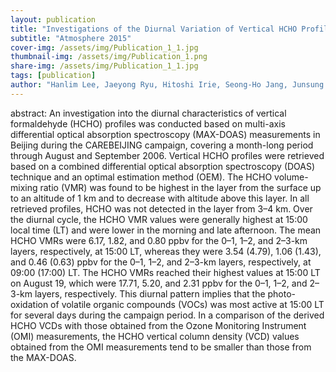 ```yaml
---
layout: publication
title: "Investigations of the Diurnal Variation of Vertical HCHO Profiles Based on MAX-DOAS Measurements in Beijing: Comparisons with OMI Vertical Column Data"
subtitle: "Atmosphere 2015"
cover-img: /assets/img/Publication_1_1.jpg
thumbnail-img: /assets/img/Publication_1.png
share-img: /assets/img/Publication_1_1.jpg
tags: [publication]
author: "Hanlim Lee, Jaeyong Ryu, Hitoshi Irie, Seong-Ho Jang, Junsung Park, Wonei Choi and Hyunkee Hong"
---
```


abstract: An investigation into the diurnal characteristics of vertical formaldehyde (HCHO) profiles was conducted based on multi-axis differential optical absorption spectroscopy (MAX-DOAS) measurements in Beijing during the CAREBEIJING campaign, covering a month-long period through August and September 2006. Vertical HCHO profiles were retrieved based on a combined differential optical absorption spectroscopy (DOAS) technique and an optimal estimation method (OEM). The HCHO volume-mixing ratio (VMR) was found to be highest in the layer from the surface up to an altitude of 1 km and to decrease with altitude above this layer. In all retrieved profiles, HCHO was not detected in the layer from 3–4 km. Over the diurnal cycle, the HCHO VMR values were generally highest at 15:00 local time (LT) and were lower in the morning and late afternoon. The mean HCHO VMRs were 6.17, 1.82, and 0.80 ppbv for the 0–1, 1–2, and 2–3-km layers, respectively, at 15:00 LT, whereas they were 3.54 (4.79), 1.06 (1.43), and 0.46 (0.63) ppbv for the 0–1, 1–2, and 2–3-km layers, respectively, at 09:00 (17:00) LT. The HCHO VMRs reached their highest values at 15:00 LT on August 19, which were 17.71, 5.20, and 2.31 ppbv for the 0–1, 1–2, and 2–3-km layers, respectively. This diurnal pattern implies that the photo-oxidation of volatile organic compounds (VOCs) was most active at 15:00 LT for several days during the campaign period. In a comparison of the derived HCHO VCDs with those obtained from the Ozone Monitoring Instrument (OMI) measurements, the HCHO vertical column density (VCD) values obtained from the OMI measurements tend to be smaller than those from the
MAX-DOAS.

